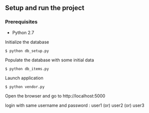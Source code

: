 ## Setup and run the project
### Prerequisites
* Python 2.7

Initialize the database
```
$ python db_setup.py
```
Populate the database with some initial data
```
$ python db_items.py
```
Launch application
```
$ python vendor.py
```
Open the browser and go to http://localhost:5000

login with same username and password : user1 (or) user2 (or) user3